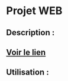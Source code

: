 # Projet WEB 

## Description :

## [Voir le lien](https://phildaiguille.github.io/)

## Utilisation :

